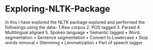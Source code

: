 # Exploring-NLTK-Package
In this I have explored the NLTK package explored and performed  the followings using the data-
1.Raw corpus
2. POS tagged
3. Parsed
4. Multilingual aligned
5. Spoken language
• Semantic tagged
• Word segmentation
• Sentence segmentation
• Convert to Lowercase
• Stop words removal
• Stemming
• Lemmatization
• Part of speech tagger
